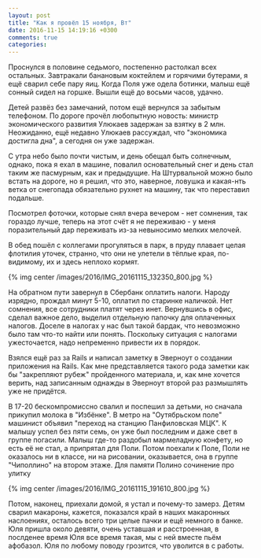 ```yaml
---
layout: post
title: "Как я провёл 15 ноября, Вт"
date: 2016-11-15 14:19:16 +0300
comments: true
categories: 
---
```

Проснулся в половине седьмого, постепенно растолкал всех остальных. Завтракали банановым коктейлем и горячими бутерами, я ещё сварил себе пару яиц. Когда Поля уже одела ботинки, малыш ещё сонный сидел на горшке. Вышли ещё до восьми часов, удачно.

Детей развёз без замечаний, потом ещё вернулся за забытым телефоном. По дороге прочёл любопытную новость: министр экономического развития Улюкаев задержан за взятку в 2 млн. Неожиданно, ещё недавно Улюкаев рассуждал, что "экономика достигла дна", а сегодня он уже задержан.

С утра небо было почти чистым, и день обещал быть солнечным, однако, пока я ехал в машине, повалил основательный снег и день стал таким же пасмурным, как и предыдущие. На Штурвальной можно было встать на дороге, но я решил, что это, наверное, ловушка и какая-нть ветка от снегопада обязательно рухнет на машину, так что переставил подальше.

Посмотрел фоточки, которые снял вчера вечером - нет сомнения, так гораздо лучше, теперь на этот счёт я не переживаю - у меня поразительный дар переживать из-за невыносимо мелких мелочей.

В обед пошёл с коллегами прогуляться в парк, в пруду плавает целая флотилия уточек, странно, что они не улетели в тёплые края, по-видимому, их и здесь неплохо кормят. 

{% img center /images/2016/IMG_20161115_132350_800.jpg %}

На обратном пути завернул в Сбербанк оплатить налоги. Народу изрядно, прождал минут 5-10, оплатил по старинке наличкой. Нет сомнения, все сотрудники платят через инет. Вернувшись в офис, сделал важное дело, выделил отдельную папочку для оплаченных налогов. Доселе в налогах у нас был такой бардак, что невозможно было там что-то найти или понять. Поскольку ситуация с налогами ужесточается, надо непременно привести их в порядок.

Взялся ещё раз за Rails и написал заметку в Эверноут о создании приложения на Rails. Как мне представляется такого рода заметки как бы "закрепляют рубеж" пройденного материала, и, как мне хочется верить, над записанным однажды в Эверноут второй раз размышлять уже не придётся.

В 17-20 бескомпромиссно свалил и поспешил за детьми, но сначала прикупил молока в "Избёнке". В метро на "Оутябрьском поле" машинист объявил "переход на станцию Панфиловская МЦК". К малышу успел без пяти семь, он уже был последним и даже свет в группе погасили. Малыш где-то раздобыл мармеладную конфету, но есть её не стал, а припрятал для Поли. Потом поехали к Поле, Поли не оказалось ни в классе, ни на рисовании, оказывается, она в группе "Чиполлино" на втором этаже. Для памяти Полино сочинение про улитку

{% img center /images/2016/IMG_20161115_191610_800.jpg %}

Потом, наконец, приехали домой, я устал и почему-то замерз. Детям сварил макароны, кажется, показался край в наших макаронных наслоениях, осталось всего три целые пачки и ещё немного в банке. Юля пришла около девяти, очень уставшая и расстроенная, в послденее время Юля все время такая, мы с ней вместе пьём афобазол. Юля по любому поводу грозится, что уволится в с работы.